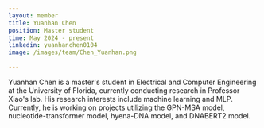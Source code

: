 ```yaml
---
layout: member
title: Yuanhan Chen
position: Master student
time: May 2024 - present
linkedin: yuanhanchen0104
image: /images/team/Chen_Yuanhan.png

---
```


Yuanhan Chen is a master's student in Electrical and Computer Engineering at the University of Florida, currently conducting research in Professor Xiao's lab. His research interests include machine learning and MLP. Currently, he is working on projects utilizing the GPN-MSA model, nucleotide-transformer model, hyena-DNA model, and DNABERT2 model.
